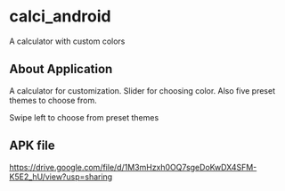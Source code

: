 # calci_android

A calculator with custom colors

## About Application

A calculator for customization. Slider for choosing color.
Also five preset themes to choose from.

Swipe left to choose from preset themes

## APK file
https://drive.google.com/file/d/1M3mHzxh0OQ7sgeDoKwDX4SFM-K5E2_hU/view?usp=sharing
